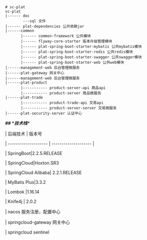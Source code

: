 ```
# sc-plat
sc-plat
|------ doc
        ---sql 文件
|------ plat-dependencies 公共依赖jar 
|------common
       |------ common-framework 公共模块
       |------ flyway-core-starter 版本升级管理模块
       |------ plat-spring-boot-starter-mybatis 公共mybatis模块
       |------ plat-spring-boot-starter-redis 公共redis模块
       |------ plat-spring-boot-starter-swagger 公共swagger模块
       |------ plat-spring-boot-starter-web 公共web模块
|------management-web 后台管理微服务
|------plat-gateway 网关中心
|------management-web 后台管理微服务
|------plat-product
       |----------- product-server-api 商品api
       |----------- product-server 商品微服务
|------plat-trade
       |----------- product-trade-api 交易api
       |----------- product-server-server 交易微服务
|------plat-security-server 认证中心
```

**## \**技术栈\****



| 后端技术 | 版本号           

| -------------------- | -------------------- |               

| SpringBoot|2.2.5.RELEASE           

| SpringCloud|Hoxton.SR3

| SpringCloud Alibaba| 2.2.1.RELEASE

| MyBatis Plus|3.3.2

| Lombok |1.16.14

| Knife4j | 2.0.2

| nacos 服务注册，配置中心

| springcloud-gateway 网关中心

| springcloud sentinel 